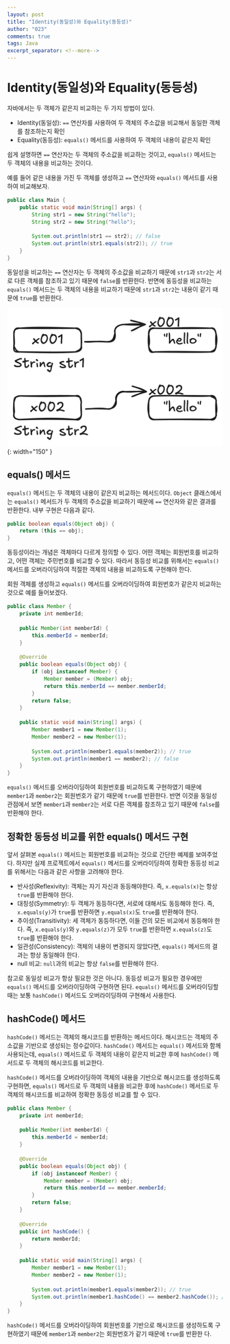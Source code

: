 ```yaml
---
layout: post
title: "Identity(동일성)와 Equality(동등성)"
author: "023"
comments: true
tags: Java
excerpt_separator: <!--more-->
---
```


# Identity(동일성)와 Equality(동등성)
자바에서는 두 객체가 같은지 비교하는 두 가지 방법이 있다.
- Identity(동일성): `==` 연산자를 사용하여 두 객체의 주소값을 비교해서 동일한 객체를 참조하는지 확인
- Equality(동등성): `equals()` 메서드를 사용하여 두 객체의 내용이 같은지 확인

쉽게 설명하면 `==` 연산자는 두 객체의 주소값을 비교하는 것이고, `equals()` 메서드는 두 객체의 내용을 비교하는 것이다.

예를 들어 같은 내용을 가진 두 객체를 생성하고 `==` 연산자와 `equals()` 메서드를 사용하여 비교해보자.

```java
public class Main {
    public static void main(String[] args) {
        String str1 = new String("hello");
        String str2 = new String("hello");

        System.out.println(str1 == str2); // false
        System.out.println(str1.equals(str2)); // true
    }
}
```

동일성을 비교하는 `==` 연산자는 두 객체의 주소값을 비교하기 때문에 `str1`과 `str2`는 서로 다른 객체를 참조하고 있기 때문에 `false`를 반환한다.
반면에 동등성을 비교하는 `equals()` 메서드는 두 객체의 내용을 비교하기 때문에 `str1`과 `str2`는 내용이 같기 때문에 `true`를 반환한다.

![In Java, Compare Identity & Equality](https://raw.githubusercontent.com/023-dev/023-dev.github.io/refs/heads/main/_posts/_images/java-identity-equality/java-identity-equality_1.png){: width="150" }

## equals() 메서드
`equals()` 메서드는 두 객체의 내용이 같은지 비교하는 메서드이다.
`Object` 클래스에서는 `equals()` 메서드가 두 객체의 주소값을 비교하기 때문에 `==` 연산자와 같은 결과를 반환한다.
내부 구현은 다음과 같다.

```java
public boolean equals(Object obj) {
    return (this == obj);
}
```

동등성이라는 개념은 객체마다 다르게 정의할 수 있다. 어떤 객체는 회원번호를 비교하고, 어떤 객체는 주민번호를 비교할 수 있다.
따라서 동등성 비교를 위해서는 `equals()` 메서드를 오버라이딩하여 적절한 객체의 내용을 비교하도록 구현해야 한다.

회원 객체를 생성하고 `equals()` 메서드를 오버라이딩하여 회원번호가 같은지 비교하는 것으로 예를 들어보겠다.

```java
public class Member {
    private int memberId;

    public Member(int memberId) {
        this.memberId = memberId;
    }

    @Override
    public boolean equals(Object obj) {
        if (obj instanceof Member) {
            Member member = (Member) obj;
            return this.memberId == member.memberId;
        }
        return false;
    }

    public static void main(String[] args) {
        Member member1 = new Member(1);
        Member member2 = new Member(1);

        System.out.println(member1.equals(member2)); // true
        System.out.println(member1 == member2); // false
    }
}
```

`equals()` 메서드를 오버라이딩하여 회원번호를 비교하도록 구현하였기 때문에 `member1`과 `member2`는 회원번호가 같기 때문에 `true`를 반환한다.
반면 이것을 동일성 관점에서 보면 `member1`과 `member2`는 서로 다른 객체를 참조하고 있기 때문에 `false`를 반환해야 한다.

## 정확한 동등성 비교를 위한 equals() 메서드 구현
앞서 살펴본 `equals()` 메서드는 회원번호를 비교하는 것으로 간단한 예제를 보여주었다. 
하지만 실제 프로젝트에서 `equals()` 메서드를 오버라이딩하여 정확한 동등성 비교를 위해서는 다음과 같은 사항을 고려해야 한다.
- 반사성(Reflexivity): 객체는 자기 자신과 동등해야한다. 즉, `x.equals(x)`는 항상 `true`를 반환해야 한다.
- 대칭성(Symmetry): 두 객체가 동등하다면, 서로에 대해서도 동등해야 한다. 즉, `x.equals(y)`가 `true`를 반환하면 `y.equals(x)`도 `true`를 반환해야 한다.
- 추이성(Transitivity): 세 객체가 동등하다면, 이들 간의 모든 비교에서 동등해야 한다. 즉, `x.equals(y)`와 `y.equals(z)`가 모두 `true`를 반환하면 `x.equals(z)`도 `true`를 반환해야 한다.
- 일관성(Consistency): 객체의 내용이 변경되지 않았다면, `equals()` 메서드의 결과는 항상 동일해야 한다.
- null 비교: `null`과의 비교는 항상 `false`를 반환해야 한다.

참고로 동일성 비교가 항상 필요한 것은 아니다.
동등성 비교가 필요한 경우에만 `equals()` 메서드를 오버라이딩하여 구현하면 된다.
`equals()` 메서드를 오버라이딩할 때는 보통 `hashCode()` 메서드도 오버라이딩하여 구현해서 사용한다.

## hashCode() 메서드
`hashCode()` 메서드는 객체의 해시코드를 반환하는 메서드이다.
해시코드는 객체의 주소값을 기반으로 생성되는 정수값이다.
`hashCode()` 메서드는 `equals()` 메서드와 함께 사용되는데, `equals()` 메서드로 두 객체의 내용이 같은지 비교한 후에 `hashCode()` 메서드로 두 객체의 해시코드를 비교한다.

`hashCode()` 메서드를 오버라이딩하여 객체의 내용을 기반으로 해시코드를 생성하도록 구현하면, `equals()` 메서드로 두 객체의 내용을 비교한 후에 `hashCode()` 메서드로 두 객체의 해시코드를 비교하여 정확한 동등성 비교를 할 수 있다.

```java
public class Member {
    private int memberId;

    public Member(int memberId) {
        this.memberId = memberId;
    }

    @Override
    public boolean equals(Object obj) {
        if (obj instanceof Member) {
            Member member = (Member) obj;
            return this.memberId == member.memberId;
        }
        return false;
    }

    @Override
    public int hashCode() {
        return memberId;
    }

    public static void main(String[] args) {
        Member member1 = new Member(1);
        Member member2 = new Member(1);

        System.out.println(member1.equals(member2)); // true
        System.out.println(member1.hashCode() == member2.hashCode()); // true
    }
}
```

`hashCode()` 메서드를 오버라이딩하여 회원번호를 기반으로 해시코드를 생성하도록 구현하였기 때문에 `member1`과 `member2`는 회원번호가 같기 때문에 `true`를 반환한 다.

